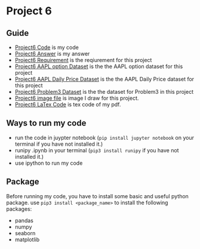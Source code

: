# Project 6
 
## Guide
  - [Project6 Code](https://github.com/QijunYang1/Fintech-545/blob/main/week06/week06.ipynb) is my code
  - [Project6 Answer](https://github.com/QijunYang1/Fintech-545/blob/main/week06/Project_week06.pdf) is my answer
  - [Project6 Requirement](https://github.com/QijunYang1/Fintech-545/blob/main/week06/Project%20Week%2006.pdf) is the reqiurement for this project
  - [Project6 AAPL option Dataset](https://github.com/QijunYang1/Fintech-545/blob/main/week06/AAPL_Options.csv) is the the AAPL option dataset for this project
  - [Project6 AAPL Daily Price Dataset](https://github.com/QijunYang1/Fintech-545/blob/main/week06/DailyPrices.csv) is the the AAPL Daily Price dataset for this project
  - [Project6 Problem3 Dataset](https://github.com/QijunYang1/Fintech-545/blob/main/week06/problem3.csv) is the the dataset for Problem3 in this project
  - [Project6 image file](https://github.com/QijunYang1/Fintech-545/tree/main/week06/image) is image I draw for this project.
  - [Project6 LaTex Code](https://github.com/QijunYang1/Fintech-545/blob/main/week06/Project_week06.tex) is tex code of my pdf.

 
 ## Ways to run my code
  - run the code in juypter notebook (`pip install jupyter notebook` on your terminal if you have not installed it.)
  - runipy .ipynb in your terminal (`pip3 install runipy` if you have not installed it.)
  - use ipython to run my code
  
## Package
  Before running my code, you have to install some basic and useful python package. 
  use `pip3 install <package_name>` to install the following packages:
  - pandas
  - numpy
  - seaborn
  - matplotlib
